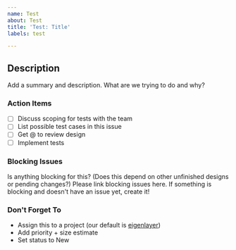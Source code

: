 ```yaml
---
name: Test
about: Test
title: 'Test: Title'
labels: test

---
```


## Description
Add a summary and description. What are we trying to do and why?

### Action Items
- [ ] Discuss scoping for tests with the team
- [ ] List possible test cases in this issue
- [ ] Get @ to review design
- [ ] Implement tests

### Blocking Issues
Is anything blocking for this? (Does this depend on other unfinished designs or pending changes?)
Please link blocking issues here. If something is blocking and doesn't have an issue yet, create it!

### Don't Forget To
* Assign this to a project (our default is [eigenlayer](https://github.com/orgs/Layr-Labs/))
* Add priority + size estimate
* Set status to New
